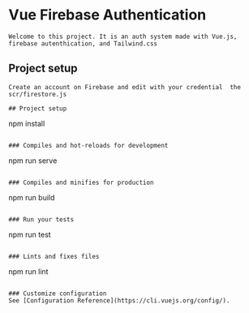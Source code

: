 # Vue Firebase Authentication
```
Welcome to this project. It is an auth system made with Vue.js, firebase autenthication, and Tailwind.css
```
## Project setup
```
Create an account on Firebase and edit with your credential  the scr/firestore.js

## Project setup
```
npm install
```

### Compiles and hot-reloads for development
```
npm run serve
```

### Compiles and minifies for production
```
npm run build
```

### Run your tests
```
npm run test
```

### Lints and fixes files
```
npm run lint
```

### Customize configuration
See [Configuration Reference](https://cli.vuejs.org/config/).
